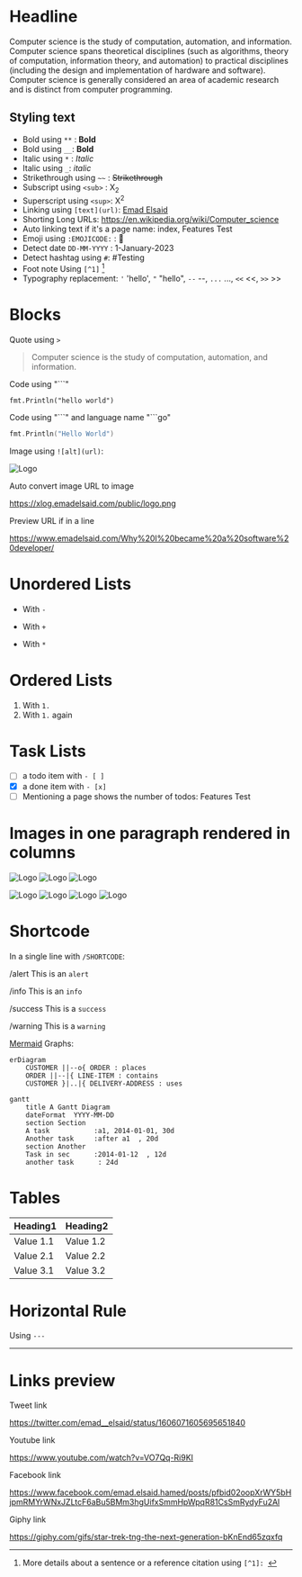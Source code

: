 # Headline

Computer science is the study of computation, automation, and information. Computer science spans theoretical disciplines (such as algorithms, theory of computation, information theory, and automation) to practical disciplines (including the design and implementation of hardware and software). Computer science is generally considered an area of academic research and is distinct from computer programming.

## Styling text

* Bold using `**` : **Bold**
* Bold using `__`: __Bold__
* Italic using `*` : *Italic*
* Italic using `_`: _italic_
* Strikethrough using `~~` : ~~Strikethrough~~
* Subscript using `<sub>` : X<sub>2</sub>
* Superscript using `<sup>`: X<sup>2</sup>
* Linking using `[text](url)`: [Emad Elsaid](https://www.emadelsaid.com)
* Shorting Long URLs: https://en.wikipedia.org/wiki/Computer_science
* Auto linking text if it's a page name: index, Features Test
* Emoji using `:EMOJICODE:` : :wrench:
* Detect date `DD-MM-YYYY` : 1-January-2023
* Detect hashtag using `#`: #Testing
* Foot note Using `[^1]` [^1]
* Typography replacement: `'` 'hello', `"` "hello", `--` --, `...` ..., `<<` <<, `>>` >>

# Blocks

Quote using `>`
> Computer science is the study of computation, automation, and information.

Code using "```"
```
fmt.Println("hello world")
```

Code using "\`\`\`" and language name "\`\`\`go"
```go
fmt.Println("Hello World")
```

Image using `![alt](url)`:

![Logo](/public/logo.png)

Auto convert image URL to image

https://xlog.emadelsaid.com/public/logo.png

Preview URL if in a line

https://www.emadelsaid.com/Why%20I%20became%20a%20software%20developer/


# Unordered Lists

- With `-`
+ With `+`
* With `*`

# Ordered Lists

1. With `1.`
1. With `1.` again

# Task Lists

- [ ] a todo item with `- [ ]`
- [x] a done item with `- [x]`
- [ ] Mentioning a page shows the number of todos: Features Test

# Images in one paragraph rendered in columns

![Logo](/public/logo.png)
![Logo](/public/logo.png)
![Logo](/public/logo.png)

![Logo](/public/logo.png)
![Logo](/public/logo.png)
![Logo](/public/logo.png)
![Logo](/public/logo.png)

# Shortcode

In a single line with `/SHORTCODE`:

/alert This is an `alert`

/info This is an `info`

/success This is a `success`

/warning This is a `warning`

[Mermaid](https://mermaid.js.org/) Graphs: 
```mermaid
erDiagram
    CUSTOMER ||--o{ ORDER : places
    ORDER ||--|{ LINE-ITEM : contains
    CUSTOMER }|..|{ DELIVERY-ADDRESS : uses
```

```mermaid
gantt
    title A Gantt Diagram
    dateFormat  YYYY-MM-DD
    section Section
    A task           :a1, 2014-01-01, 30d
    Another task     :after a1  , 20d
    section Another
    Task in sec      :2014-01-12  , 12d
    another task      : 24d
```

# Tables

| Heading1 | Heading2 |
|-----------|------------|
| Value 1.1   | Value 1.2   |
| Value 2.1  | Value 2.2   |
| Value 3.1  | Value 3.2   |

# Horizontal Rule

Using `---`

---

# Links preview

Tweet link

https://twitter.com/emad__elsaid/status/1606071605695651840

Youtube link

https://www.youtube.com/watch?v=VO7Qq-Ri9KI

Facebook link

https://www.facebook.com/emad.elsaid.hamed/posts/pfbid02oopXrWY5bHjpmRMYrWNxJZLtcF6aBu5BMm3hgUifxSmmHpWpqR81CsSmRydyFu2Al

Giphy link

https://giphy.com/gifs/star-trek-tng-the-next-generation-bKnEnd65zqxfq


[^1]: More details about a sentence or a reference citation using `[^1]: `
